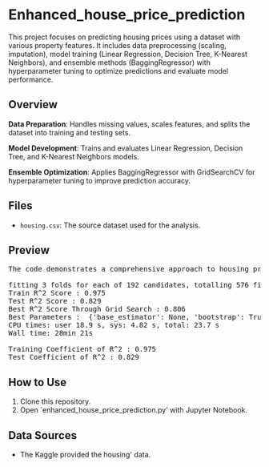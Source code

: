 # Enhanced_house_price_prediction
This project focuses on predicting housing prices using a dataset with various property features. It includes data preprocessing (scaling, imputation), model training (Linear Regression, Decision Tree, K-Nearest Neighbors), and ensemble methods (BaggingRegressor) with hyperparameter tuning to optimize predictions and evaluate model performance.
## Overview
<b>Data Preparation</b>: Handles missing values, scales features, and splits the dataset into training and testing sets.

<b>Model Development</b>: Trains and evaluates Linear Regression, Decision Tree, and K-Nearest Neighbors models.

<b>Ensemble Optimization</b>: Applies BaggingRegressor with GridSearchCV for hyperparameter tuning to improve prediction accuracy.

## Files
- `housing.csv`: The source dataset used for the analysis.

## Preview
<pre>
The code demonstrates a comprehensive approach to housing price prediction, starting from data preprocessing (missing value imputation and feature scaling) to model training and evaluation. It includes various regression models (Linear Regression, Decision Tree, K-Nearest Neighbors) and leverages ensemble learning with BaggingRegressor. Hyperparameter optimization is performed using GridSearchCV to fine-tune the ensemble model for better accuracy. The project aims to enhance predictive performance and assess different models' effectiveness in forecasting housing prices.

fitting 3 folds for each of 192 candidates, totalling 576 fits
Train R^2 Score : 0.975
Test R^2 Score : 0.829
Best R^2 Score Through Grid Search : 0.806
Best Parameters :  {'base_estimator': None, 'bootstrap': True, 'bootstrap_features': False, 'max_features': 1.0, 'max_samples': 1.0, 'n_estimators': 100}
CPU times: user 18.9 s, sys: 4.82 s, total: 23.7 s
Wall time: 28min 21s

Training Coefficient of R^2 : 0.975
Test Coefficient of R^2 : 0.829
</pre>

## How to Use
1. Clone this repository.
2. Open `enhanced_house_price_prediction.py' with Jupyter Notebook.

## Data Sources
- The Kaggle provided the housing' data.
